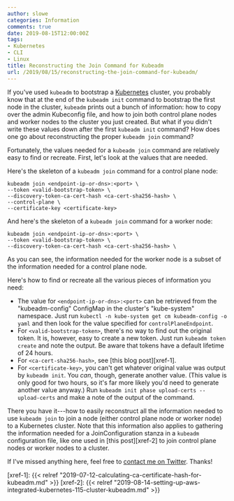 ```yaml
---
author: slowe
categories: Information
comments: true
date: 2019-08-15T12:00:00Z
tags:
- Kubernetes
- CLI
- Linux
title: Reconstructing the Join Command for Kubeadm
url: /2019/08/15/reconstructing-the-join-command-for-kubeadm/
---
```


If you've used `kubeadm` to bootstrap a [Kubernetes][link-1] cluster, you probably know that at the end of the `kubeadm init` command to bootstrap the first node in the cluster, `kubeadm` prints out a bunch of information: how to copy over the admin Kubeconfig file, and how to join both control plane nodes and worker nodes to the cluster you just created. But what if you didn't write these values down after the first `kubeadm init` command? How does one go about reconstructing the proper `kubeadm join` command?<!--more-->

Fortunately, the values needed for a `kubeadm join` command are relatively easy to find or recreate. First, let's look at the values that are needed.

Here's the skeleton of a `kubeadm join` command for a control plane node:

    kubeadm join <endpoint-ip-or-dns>:<port> \
    --token <valid-bootstrap-token> \
    --discovery-token-ca-cert-hash <ca-cert-sha256-hash> \
    --control-plane \
    --certificate-key <certificate-key>

And here's the skeleton of a `kubeadm join` command for a worker node:

    kubeadm join <endpoint-ip-or-dns>:<port> \
    --token <valid-bootstrap-token> \
    --discovery-token-ca-cert-hash <ca-cert-sha256-hash> \

As you can see, the information needed for the worker node is a subset of the information needed for a control plane node.

Here's how to find or recreate all the various pieces of information you need:

* The value for `<endpoint-ip-or-dns>:<port>` can be retrieved from the "kubeadm-config" ConfigMap in the cluster's "kube-system" namespace. Just run `kubectl -n kube-system get cm kubeadm-config -o yaml` and then look for the value specified for `controlPlaneEndpoint`.
* For `<valid-bootstrap-token>`, there's no way to find out the original token. It is, however, easy to create a new token. Just run `kubeadm token create` and note the output. Be aware that tokens have a default lifetime of 24 hours.
* For `<ca-cert-sha256-hash>`, see [this blog post][xref-1].
* For `<certificate-key>`, you can't get whatever original value was output by `kubeadm init`. You _can_, though, generate another value. (This value is only good for two hours, so it's far more likely you'd need to generate another value anyway.) Run `kubeadm init phase upload-certs --upload-certs` and make a note of the output of the command.

There you have it---how to easily reconstruct all the information needed to use `kubeadm join` to join a node (either control plane node or worker node) to a Kubernetes cluster. Note that this information also applies to gathering the information needed for a JoinConfiguration stanza in a `kubeadm` configuration file, like one used in [this post][xref-2] to join control plane nodes or worker nodes to a cluster.

If I've missed anything here, feel free to [contact me on Twitter][link-2]. Thanks!

[link-1]: https://kubernetes.io/
[link-2]: https://twitter.com/scott_lowe
[xref-1]: {{< relref "2019-07-12-calculating-ca-certificate-hash-for-kubeadm.md" >}}
[xref-2]: {{< relref "2019-08-14-setting-up-aws-integrated-kubernetes-115-cluster-kubeadm.md" >}}
